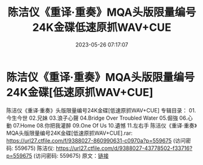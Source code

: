 ﻿---
title: 陈洁仪《重译·重奏》MQA头版限量编号24K金碟低速原抓WAV+CUE
date: 2023-05-26 07:17:07
categories: WAV车载音乐、镜像
tags: 华语中文
---
# 陈洁仪《重译·重奏》MQA头版限量编号24K金碟[低速原抓WAV+CUE]

陈洁仪《重译·重奏》头版限量编号24K金碟[低速原抓WAV+CUE]
专辑目录：
01.今生今世
02.兄妹
03.浪子心聲
04.Bridge Over Troubled Water
05.倔強
06.心動
07.Home
08.你把我灌醉
09.One Of Us
10.遺憾
11.左右手
陈洁仪《重译·重奏》MQA头版限量编号24K金碟[低速原抓WAV+CUE].rar: https://url27.ctfile.com/f/9388027-860990631-c0970a?p=559675
(访问密码: 559675)
陈洁仪: https://url27.ctfile.com/d/9388027-43778502-f33716?p=559675
(访问密码: 559675)
原文：[链接](https://blog.sina.com.cn/s/blog_1647c7e760103121p.html)